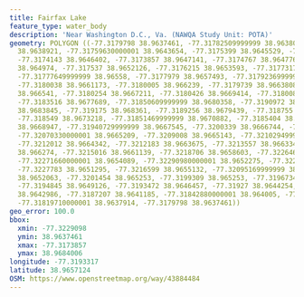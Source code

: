 ```yaml
---
title: Fairfax Lake
feature_type: water_body
description: 'Near Washington D.C., Va. (NAWQA Study Unit: POTA)'
geometry: POLYGON ((-77.3179798 38.9637461, -77.31782509999999 38.9638019, -77.3177414
  38.9638921, -77.31759630000001 38.9643654, -77.3175399 38.9645529, -77.3174329 38.9645766,
  -77.3174143 38.9646402, -77.3173857 38.9647141, -77.3174767 38.9647763, -77.317401
  38.964974, -77.317537 38.9652126, -77.3176215 38.9653593, -77.3177317 38.965496,
  -77.31777649999999 38.96558, -77.3177979 38.9657493, -77.31792369999999 38.9659474,
  -77.3180038 38.9661173, -77.3180005 38.966239, -77.3179739 38.9663808, -77.3179739
  38.966541, -77.3180254 38.9667211, -77.3180426 38.9669414, -77.3180083 38.9672083,
  -77.3183516 38.9677689, -77.31850609999999 38.9680358, -77.3190972 38.9684006, -77.319129
  38.9683845, -77.319175 38.968361, -77.3189256 38.9679439, -77.318755 38.9677422,
  -77.318549 38.9673218, -77.31851469999999 38.9670882, -77.3185404 38.9669414, -77.3186949
  38.9668947, -77.31940729999999 38.9667545, -77.3200339 38.9666744, -77.3202914 38.9666344,
  -77.32070330000001 38.9665209, -77.3209008 38.9665143, -77.32102949999999 38.9665276,
  -77.3212012 38.9664342, -77.3212183 38.9663675, -77.3213557 38.9663341, -77.3214072
  38.966274, -77.3215016 38.9661139, -77.3218706 38.9658603, -77.3226469 38.965532,
  -77.32271660000001 38.9654089, -77.32290980000001 38.9652275, -77.3228266 38.9651962,
  -77.3227783 38.9651295, -77.3216599 38.9655132, -77.32095169999999 38.9652087, -77.3205145
  38.9652063, -77.3201454 38.965253, -77.3199309 38.965253, -77.3196734 38.9651262,
  -77.3194845 38.9649126, -77.3193472 38.9646457, -77.31927 38.9644254, -77.31903819999999
  38.9642986, -77.3187207 38.9641185, -77.31842880000001 38.964005, -77.3183344 38.9638916,
  -77.31819710000001 38.9637914, -77.3179798 38.9637461))
geo_error: 100.0
bbox:
  xmin: -77.3229098
  ymin: 38.9637461
  xmax: -77.3173857
  ymax: 38.9684006
longitude: -77.3193317
latitude: 38.9657124
OSM: https://www.openstreetmap.org/way/43884484
---
```

